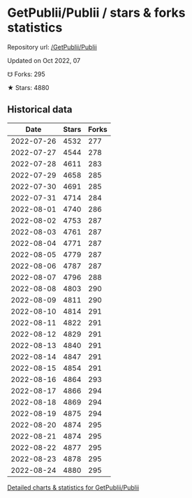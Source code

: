 # GetPublii/Publii / stars & forks statistics

Repository url: [/GetPublii/Publii](https://github.com/GetPublii/Publii)

Updated on Oct 2022, 07

☋ Forks: 295

★ Stars: 4880

## Historical data
| Date | Stars | Forks |
|------|-------|-------|
| 2022-07-26 | 4532 | 277 | 
| 2022-07-27 | 4544 | 278 | 
| 2022-07-28 | 4611 | 283 | 
| 2022-07-29 | 4658 | 285 | 
| 2022-07-30 | 4691 | 285 | 
| 2022-07-31 | 4714 | 284 | 
| 2022-08-01 | 4740 | 286 | 
| 2022-08-02 | 4753 | 287 | 
| 2022-08-03 | 4761 | 287 | 
| 2022-08-04 | 4771 | 287 | 
| 2022-08-05 | 4779 | 287 | 
| 2022-08-06 | 4787 | 287 | 
| 2022-08-07 | 4796 | 288 | 
| 2022-08-08 | 4803 | 290 | 
| 2022-08-09 | 4811 | 290 | 
| 2022-08-10 | 4814 | 291 | 
| 2022-08-11 | 4822 | 291 | 
| 2022-08-12 | 4829 | 291 | 
| 2022-08-13 | 4840 | 291 | 
| 2022-08-14 | 4847 | 291 | 
| 2022-08-15 | 4854 | 291 | 
| 2022-08-16 | 4864 | 293 | 
| 2022-08-17 | 4866 | 294 | 
| 2022-08-18 | 4869 | 294 | 
| 2022-08-19 | 4875 | 294 | 
| 2022-08-20 | 4874 | 295 | 
| 2022-08-21 | 4874 | 295 | 
| 2022-08-22 | 4877 | 295 | 
| 2022-08-23 | 4878 | 295 | 
| 2022-08-24 | 4880 | 295 | 


[Detailed charts & statistics for GetPublii/Publii](https://reviewgithub.com/rep/GetPublii/Publii)
